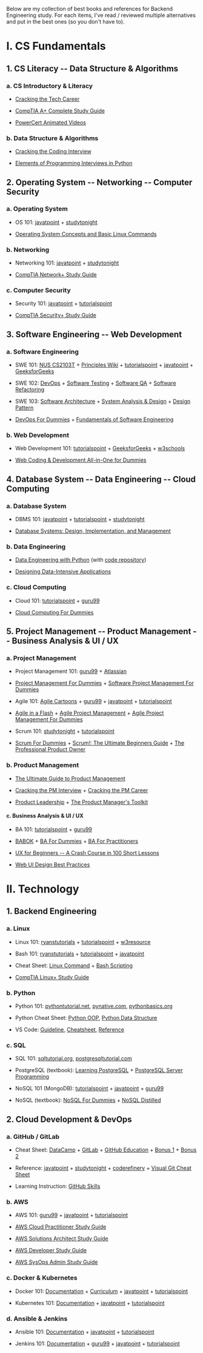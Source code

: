 Below are my collection of best books and references for Backend Engineering study. For each items, I've read / reviewed multiple alternatives and put in the best ones (so you don't have to).

# I.  CS Fundamentals

## 1.  CS Literacy -- Data Structure & Algorithms

### a.  CS Introductory & Literacy

- [Cracking the Tech Career](https://drive.google.com/file/d/1ioExPdZXQ6TnrsOxtNQdbOVua77A04FG/view?usp=sharing)

- [CompTIA A+ Complete Study Guide](https://drive.google.com/file/d/1K_8D_q_bE7-fMO1qhnshEaZWEF90PO5x/view?usp=sharing)

- [PowerCert Animated Videos](https://www.youtube.com/PowerCertAnimatedVideos)

### b.  Data Structure & Algorithms

- [Cracking the Coding Interview](https://drive.google.com/file/d/1lOZquZoYnggkPXlmJBHzpOQHkmuZ-CTp/view?usp=sharing)

- [Elements of Programming Interviews in Python](https://drive.google.com/file/d/11fGGu3LWE1XsCRLdWVkcINzoiTdv0ecs/view?usp=sharing)

## 2.  Operating System -- Networking -- Computer Security

### a.  Operating System

- OS 101: [javatpoint](https://www.javatpoint.com/operating-system) + [studytonight](https://www.studytonight.com/operating-system/)

- [Operating System Concepts and Basic Linux Commands](https://drive.google.com/file/d/15mVhzgY4idrasdPKd_WKaKvyP6QVg_Rw/view?usp=sharing)

### b.  Networking

- Networking 101: [javatpoint](https://www.javatpoint.com/computer-network-tutorial) + [studytonight](https://www.studytonight.com/computer-networks/)

- [CompTIA Network+ Study Guide](https://drive.google.com/file/d/1pSw1l3n5ywOGfDFHAJPfWnBbh5Ci8Q9z/view?usp=sharing)

### c.  Computer Security

- Security 101: [javatpoint](https://www.javatpoint.com/cyber-security-tutorial) + [tutorialspoint](https://www.tutorialspoint.com/computer_security/index.htm)

- [CompTIA Security+ Study Guide](https://drive.google.com/file/d/1DRivo_RQskSSAZIMjWWLvq-SCcue5dSi/view?usp=sharing)

## 3.  Software Engineering -- Web Development

### a.  Software Engineering

- SWE 101: [NUS CS2103T](https://nus-cs2103-ay2021s1.github.io/website/se-book-adapted/index.html) + [Principles Wiki](http://principles-wiki.net/start) + [tutorialspoint](https://www.tutorialspoint.com/software_engineering/index.htm) + [javatpoint](https://www.javatpoint.com/software-engineering) + [GeeksforGeeks](https://www.geeksforgeeks.org/software-engineering/?ref=ghm)

- SWE 102: [DevOps](https://www.guru99.com/devops-tutorial.html) + [Software Testing](https://www.javatpoint.com/software-testing-tutorial) + [Software QA](https://www.javatpoint.com/quality-assurance) + [Software Refactoring](https://refactoring.guru/)

- SWE 103: [Software Architecture](https://www.tutorialspoint.com/software_architecture_design/index.htm) + [System Analysis & Design](https://www.tutorialspoint.com/system_analysis_and_design/index.htm) + [Design Pattern](https://www.tutorialspoint.com/python_design_patterns/index.htm)

- [DevOps For Dummies](https://drive.google.com/file/d/1r8q83aneiYgh_kcPTtg-ovEk5jfoLBNC/view?usp=sharing) + [Fundamentals of Software Engineering](https://drive.google.com/file/d/1RGUr8A-jQmV9JaYYJL6sWbHb8QGlwu1v/view?usp=sharing)

### b.  Web Development

- Web Development 101: [tutorialspoint](https://www.tutorialspoint.com/website_development/index.htm) + [GeeksforGeeks](https://www.geeksforgeeks.org/web-development/?ref=shm) + [w3schools](https://www.w3schools.com/whatis/default.asp)

- [Web Coding & Development All-in-One for Dummies](https://drive.google.com/file/d/12UDvHttFR1iD8PsCF2s5hCRo8y2gOODq/view?usp=sharing)

## 4.  Database System -- Data Engineering -- Cloud Computing

### a.  Database System

- DBMS 101: [javatpoint](https://www.javatpoint.com/dbms-tutorial) + [tutorialspoint](https://www.tutorialspoint.com/dbms/index.htm) + [studytonight](https://www.studytonight.com/dbms/)

- [Database Systems: Design, Implementation, and Management](https://drive.google.com/file/d/19188vbRt99hjyCuE96obw0HZPrfce1uf/view?usp=sharing)

### b.  Data Engineering

- [Data Engineering with Python](https://drive.google.com/file/d/13X6e2Zv01t3QpatRcWHh4kuJrEgAQheL/view?usp=sharing) (with [code repository](https://github.com/PacktPublishing/Data-Engineering-with-Python))

- [Designing Data-Intensive Applications](https://drive.google.com/file/d/1v_RJQNAZWzZFmciFk3-_MFjtDi2dUfkR/view?usp=sharing)

### c.  Cloud Computing

- Cloud 101: [tutorialspoint](https://www.tutorialspoint.com/cloud_computing/index.htm) + [guru99](https://www.guru99.com/cloud-computing-for-beginners.html)

- [Cloud Computing For Dummies](https://drive.google.com/file/d/1WsSpIYx5-QesrK5WrK6rCIZSbpGt6Xrf/view?usp=sharing)

## 5.  Project Management -- Product Management -- Business Analysis & UI / UX

### a.  Project Management

- Project Management 101: [guru99](https://www.guru99.com/project-management-tutorial.html) + [Atlassian](https://www.atlassian.com/project-management)

- [Project Management For Dummies](https://drive.google.com/file/d/14rBrXSGzYq4aUs2qzOsQH2GDjRWxIndF/view?usp=sharing) + [Software Project Management For Dummies](https://drive.google.com/file/d/1n5te_wSrfR0Ka_lmq8sE3MxkqrF_hYUd/view?usp=sharing)

- Agile 101: [Agile Cartoons](https://www.youtube.com/playlist?list=PLBUu5aGDLKnbeEx8U-5r436bw6p9wv1rS) + [guru99](https://www.guru99.com/agile-testing-course.html) + [javatpoint](https://www.javatpoint.com/agile) + [tutorialspoint](https://www.tutorialspoint.com/agile_testing/index.htm)

- [Agile in a Flash](https://drive.google.com/file/d/1fz6MZc6ydn4pUO1AU4dtDf09YCbBFel3/view?usp=sharing) + [Agile Project Management](https://drive.google.com/file/d/17doWW5FSUUQ4w5To3QHNg1RKd3yaHKHI/view?usp=sharing) + [Agile Project Management For Dummies](https://drive.google.com/file/d/1bDfBegmxPXhB6NEDHRr49bOpxlVxOk5J/view?usp=sharing)

- Scrum 101: [studytonight](https://www.studytonight.com/scrum-framework/) + [tutorialspoint](https://www.tutorialspoint.com/scrum/index.htm)

- [Scrum For Dummies](https://drive.google.com/file/d/1eqRHqh08jP7O8JUx6Apwqcgcer9cGA9X/view?usp=sharing) + [Scrum!: The Ultimate Beginners Guide](https://drive.google.com/file/d/1t9kFA3PP-TaF0nzh8wht_J81EbaZ2q3v/view?usp=sharing) + [The Professional Product Owner](https://drive.google.com/file/d/1pUYDauY8giZt05T7OJza6iq8jZduVXRg/view?usp=sharing)

### b.  Product Management

- [The Ultimate Guide to Product Management](https://www.productplan.com/learn/what-is-product-managementz)

- [Cracking the PM Interview](https://drive.google.com/file/d/19HEUJGXIhm-srKSAbwKIaOorGvtS_5fJ/view?usp=sharing) + [Cracking the PM Career](https://drive.google.com/file/d/1pA2fRyDmZB1HKOo3t_uLQzjan1qudk9x/view?usp=sharing)

- [Product Leadership](https://drive.google.com/file/d/1xjL3TV48KdpCJjL42SwwroIJHH_GAZu5/view?usp=sharing) + [The Product Manager\'s Toolkit](https://drive.google.com/file/d/1V_WuJU0WqkOAfdk3PIZachoZ5Mi5nHnb/view?usp=sharing)

#### c.  Business Analysis & UI / UX

- BA 101: [tutorialspoint](https://www.tutorialspoint.com/business_analysis/index.htm) + [guru99](https://www.guru99.com/business-analyst-tutorial-course.html)

- [BABOK](https://drive.google.com/file/d/1QYgH2aIqVJl6rTmXzeFLQued5V2-R9Vp/view?usp=sharing) + [BA For Dummies](https://drive.google.com/file/d/1PYZ_CRnPNpmar7XIoeyxYSjtQqq02s7c/view?usp=sharing) + [BA For Practitioners](https://drive.google.com/file/d/1ixg6hWKLHZkc2DpsYa7B2POON-_2vn5V/view?usp=sharing)

- [UX for Beginners -- A Crash Course in 100 Short Lessons](https://drive.google.com/file/d/1OOllAdCdqshRBQNJzToNyZg42MuYylF3/view?usp=sharing)

- [Web UI Design Best Practices](https://drive.google.com/file/d/1oTTvrhwQZmVDkqewEAuPntnOT9SFx5AM/view?usp=sharing)

# II. Technology

## 1.  Backend Engineering

###  a.  Linux

- Linux 101: [ryanstutorials](https://ryanstutorials.net/linuxtutorial/) + [tutorialspoint](https://www.tutorialspoint.com/unix/index.htm) + [w3resource](https://www.w3resource.com/linux-system-administration/linux-commands-introduction.php)

- Bash 101: [ryanstutorials](https://ryanstutorials.net/bash-scripting-tutorial/) + [tutorialspoint](https://www.tutorialspoint.com/unix/shell_scripting.htm) + [javatpoint](https://www.javatpoint.com/bash)

- Cheat Sheet: [Linux Command](https://mr-khan.gitlab.io/assets/linux/linux-basic-command.jpg) + [Bash Scripting](https://www.pcwdld.com/bash-cheat-sheet#wbounce-modal)

- [CompTIA Linux+ Study Guide](https://www.pdfdrive.com/comptia-linux-powered-by-linux-professional-institute-study-guide-exam-lx0-103-and-exam-lx0-104-comptia-linux-study-guide-d199709378.html)

### b.  Python

- Python 101: [pythontutorial.net](https://www.pythontutorial.net/), [pynative.com](https://pynative.com/), [pythonbasics.org](https://pythonbasics.org/)

- Python Cheat Sheet: [Python OOP](https://www.tutorialspoint.com/python/pdf/python_classes_objects.pdf), [Python Data Structure](https://intellipaat.com/mediaFiles/2019/02/Python-Data-structures-cheat-sheet.pdf?US)

- VS Code: [Guideline](https://adamtheautomator.com/visual-studio-code-tutorial/), [Cheatsheet](https://code.visualstudio.com/shortcuts/keyboard-shortcuts-windows.pdf), [Reference](https://code.visualstudio.com/docs)

### c.  SQL

- SQL 101: [sqltutorial.org](https://www.sqltutorial.org/), [postgresqltutorial.com](https://www.postgresqltutorial.com/)

- PostgreSQL (textbook): [Learning PostgreSQL](https://drive.google.com/file/d/1YZiUTOMiPV6lpG2Siv8uAfq9gV3tPXQ_/view?usp=sharing) + [PostgreSQL Server Programming](https://drive.google.com/file/d/1BKkktKB487G7TRZI8dUSYuJbznwa_5vQ/view?usp=sharing)

- NoSQL 101 (MongoDB): [tutorialspoint](https://www.tutorialspoint.com/mongodb/index.htm) + [javatpoint](https://www.javatpoint.com/mongodb-tutorial) + [guru99](https://www.guru99.com/mongodb-tutorials.html)

- NoSQL (textbook): [NoSQL For Dummies](https://drive.google.com/file/d/1iGPfSZRU9p2y0vPznfkpMXkUIFCrLVFO/view?usp=sharing) + [NoSQL Distilled](https://drive.google.com/file/d/1QfI2Ao8Iz3tx23Cm1gAqQXQ-OUqs_Fuf/view?usp=sharing)

## 2.  Cloud Development & DevOps

### a.  GitHub / GitLab

- Cheat Sheet: [DataCamp](https://res.cloudinary.com/practicaldev/image/fetch/s--Zib71Fgv--/c_limit%2Cf_auto%2Cfl_progressive%2Cq_auto%2Cw_880/https:/dev-to-uploads.s3.amazonaws.com/uploads/articles/n082uxea33j6zq3mca7u.png) + [GitLab](https://about.gitlab.com/images/press/git-cheat-sheet.pdf) + [GitHub Education](https://education.github.com/git-cheat-sheet-education.pdf) + [Bonus 1](https://rogerdudler.github.io/git-guide/files/git_cheat_sheet.pdf) + [Bonus 2](https://www.csd.uoc.gr/~hy255/refcards/git-refcard.pdf)

- Reference: [javatpoint](https://www.javatpoint.com/git) + [studytonight](https://www.studytonight.com/github/) + [coderefinery](https://coderefinery.github.io/git-intro/) + [Visual Git Cheat Sheet](https://ndpsoftware.com/git-cheatsheet.html#loc=index;)

- Learning Instruction: [GitHub Skills](https://skills.github.com/)

### b.  AWS

- AWS 101: [guru99](https://www.guru99.com/aws-tutorial.html) + [javatpoint](https://www.javatpoint.com/aws-tutorial) + [tutorialspoint](https://www.tutorialspoint.com/amazon_web_services/index.htm)

- [AWS Cloud Practitioner Study Guide](https://drive.google.com/file/d/1HjZrt9IRix43MWxUPeEOyyfqwp6rDtDX/view?usp=sharing)

- [AWS Solutions Architect Study Guide](https://drive.google.com/file/d/15DhA2zIRqytRpgzGyYeDsw_nWdOpo1tb/view?usp=sharing)

- [AWS Developer Study Guide](https://drive.google.com/file/d/1VQv4FbtTx3oH9KChqlXomH4XTj9dqx10/view?usp=sharing)

- [AWS SysOps Admin Study Guide](https://drive.google.com/file/d/1oJqY7mPzMID45QhjrmbKZZbdOOcinAKA/view?usp=sharing)

### c.  Docker & Kubernetes

- Docker 101: [Documentation](https://docs.docker.com/get-started/overview/) + [Curriculum](https://docker-curriculum.com/) + [javatpoint](https://www.javatpoint.com/docker-tutorial) + [tutorialspoint](https://www.tutorialspoint.com/docker/index.htm)

- Kubernetes 101: [Documentation](https://kubernetes.io/docs/tutorials/) + [javatpoint](https://www.javatpoint.com/kubernetes) + [tutorialspoint](https://www.tutorialspoint.com/kubernetes/index.htm)

### d.  Ansible & Jenkins

- Ansible 101: [Documentation](https://docs.ansible.com/ansible/latest/getting_started/index.html) + [javatpoint](https://www.javatpoint.com/ansible) + [tutorialspoint](https://www.tutorialspoint.com/ansible/index.htm)

- Jenkins 101: [Documentation](https://www.jenkins.io/doc/) + [guru99](https://www.guru99.com/jenkins-tutorial.html) + [javatpoint](https://www.javatpoint.com/jenkins) + [tutorialspoint](https://www.tutorialspoint.com/jenkins/index.htm)